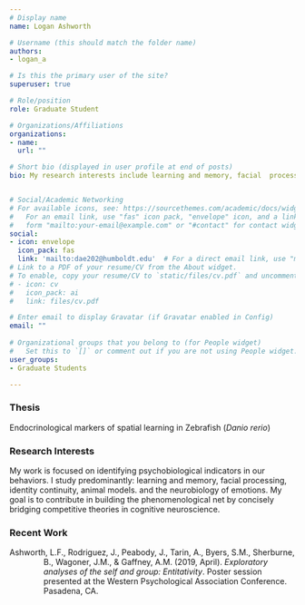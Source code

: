 ```yaml
---
# Display name
name: Logan Ashworth

# Username (this should match the folder name)
authors:
- logan_a

# Is this the primary user of the site?
superuser: true

# Role/position
role: Graduate Student

# Organizations/Affiliations
organizations:
- name:
  url: ""

# Short bio (displayed in user profile at end of posts)
bio: My research interests include learning and memory, facial  processing, identity continuity, animal models. and the neurobiology of emotions.


# Social/Academic Networking
# For available icons, see: https://sourcethemes.com/academic/docs/widgets/#icons
#   For an email link, use "fas" icon pack, "envelope" icon, and a link in the
#   form "mailto:your-email@example.com" or "#contact" for contact widget.
social:
- icon: envelope
  icon_pack: fas
  link: 'mailto:dae202@humboldt.edu'  # For a direct email link, use "mailto:test@example.org".
# Link to a PDF of your resume/CV from the About widget.
# To enable, copy your resume/CV to `static/files/cv.pdf` and uncomment the lines below.  
# - icon: cv
#   icon_pack: ai
#   link: files/cv.pdf

# Enter email to display Gravatar (if Gravatar enabled in Config)
email: ""
  
# Organizational groups that you belong to (for People widget)
#   Set this to `[]` or comment out if you are not using People widget.  
user_groups:
- Graduate Students

---
```


<h3>Thesis</h3>
Endocrinological markers of spatial learning in Zebrafish (<i>Danio rerio</i>)

<h3>Research Interests</h3>
My work is focused on identifying psychobiological indicators in our behaviors. I study predominantly: learning and memory, facial  processing, identity continuity, animal models. and the neurobiology of emotions. My goal is to contribute in building the phenomenological net by concisely bridging competitive theories in cognitive neuroscience.

<h3>Recent Work</h3>
<p style="margin-left: 60px; text-indent: -60px;">Ashworth, L.F., Rodriguez, J., Peabody, J., Tarin, A., Byers, S.M., Sherburne, B., Wagoner, J.M., & Gaffney, A.M. (2019, April). <i>Exploratory analyses of the self and group: Entitativity</i>. Poster session presented at the Western Psychological Association Conference. Pasadena, CA.</p>


